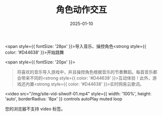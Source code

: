 ﻿---
title: 角色动作交互
date: 2025-01-10
description: 导入音乐、操控角色开始跳舞
image: "/img/home-bg-silwolf-1.jpg"
---

<!-- truncate -->

<span style={{ fontSize: '28px' }}>导入音乐、操控角色<strong style={{ color: '#D44638' }}>开始跳舞</strong></span>

<span style={{ fontSize: '20px' }}>
> 将喜欢的音乐导入游戏中，并且操控角色根据音乐的节奏舞蹈。每首音乐都会带来不同的<strong style={{ color: '#D44638' }}>互动体验</strong>！此外，游戏还内置<strong style={{ color: '#D44638' }}>实时网易云歌词</strong>。
</span>


<video
    src="/img/site-vid-silwolf-01.mp4"
    style={{ width: '100%', height: 'auto', borderRadius: '8px' }}
    controls
    autoPlay
    muted
    loop
>
您的浏览器不支持 video 标签。
</video>
